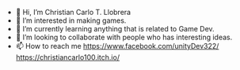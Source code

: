 - 👋 Hi, I’m Christian Carlo T. Llobrera
- 👀 I’m interested in making games.
- 🌱 I’m currently learning anything that is related to Game Dev.
- 💞️ I’m looking to collaborate with people who has interesting ideas.
- 📫 How to reach me https://www.facebook.com/unityDev322/ https://christiancarlo100.itch.io/

<!---
Joian12/Joian12 is a ✨ special ✨ repository because its `README.md` (this file) appears on your GitHub profile.
You can click the Preview link to take a look at your changes.
--->
